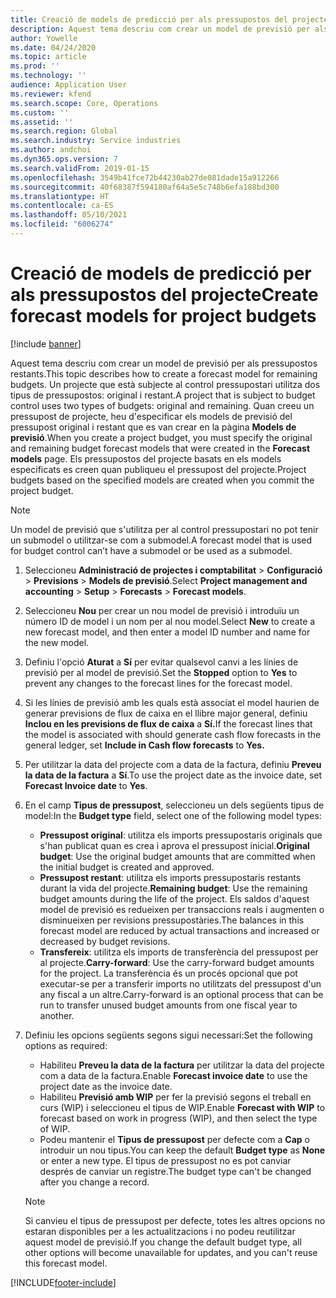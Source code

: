 ```yaml
---
title: Creació de models de predicció per als pressupostos del projecte
description: Aquest tema descriu com crear un model de previsió per als pressupostos restants.
author: Yowelle
ms.date: 04/24/2020
ms.topic: article
ms.prod: ''
ms.technology: ''
audience: Application User
ms.reviewer: kfend
ms.search.scope: Core, Operations
ms.custom: ''
ms.assetid: ''
ms.search.region: Global
ms.search.industry: Service industries
ms.author: andchoi
ms.dyn365.ops.version: 7
ms.search.validFrom: 2019-01-15
ms.openlocfilehash: 3549b41fce72b44230ab27de081dade15a912266
ms.sourcegitcommit: 40f68387f594180af64a5e5c748b6efa188bd300
ms.translationtype: HT
ms.contentlocale: ca-ES
ms.lasthandoff: 05/10/2021
ms.locfileid: "6006274"
---
```

# <a name="create-forecast-models-for-project-budgets"></a><span data-ttu-id="c92d8-103">Creació de models de predicció per als pressupostos del projecte</span><span class="sxs-lookup"><span data-stu-id="c92d8-103">Create forecast models for project budgets</span></span> 

[!include [banner](../includes/banner.md)]

<span data-ttu-id="c92d8-104">Aquest tema descriu com crear un model de previsió per als pressupostos restants.</span><span class="sxs-lookup"><span data-stu-id="c92d8-104">This topic describes how to create a forecast model for remaining budgets.</span></span> <span data-ttu-id="c92d8-105">Un projecte que està subjecte al control pressupostari utilitza dos tipus de pressupostos: original i restant.</span><span class="sxs-lookup"><span data-stu-id="c92d8-105">A project that is subject to budget control uses two types of budgets: original and remaining.</span></span> <span data-ttu-id="c92d8-106">Quan creeu un pressupost de projecte, heu d'especificar els models de previsió del pressupost original i restant que es van crear en la pàgina **Models de previsió**.</span><span class="sxs-lookup"><span data-stu-id="c92d8-106">When you create a project budget, you must specify the original and remaining budget forecast models that were created in the **Forecast models** page.</span></span> <span data-ttu-id="c92d8-107">Els pressupostos del projecte basats en els models especificats es creen quan publiqueu el pressupost del projecte.</span><span class="sxs-lookup"><span data-stu-id="c92d8-107">Project budgets based on the specified models are created when you commit the project budget.</span></span>

> [!NOTE]
> <span data-ttu-id="c92d8-108">Un model de previsió que s'utilitza per al control pressupostari no pot tenir un submodel o utilitzar-se com a submodel.</span><span class="sxs-lookup"><span data-stu-id="c92d8-108">A forecast model that is used for budget control can’t have a submodel or be used as a submodel.</span></span>

1. <span data-ttu-id="c92d8-109">Seleccioneu **Administració de projectes i comptabilitat** > **Configuració** > **Previsions**  > **Models de previsió**.</span><span class="sxs-lookup"><span data-stu-id="c92d8-109">Select **Project management and accounting** > **Setup** > **Forecasts**  > **Forecast models**.</span></span>
2. <span data-ttu-id="c92d8-110">Seleccioneu **Nou** per crear un nou model de previsió i introduïu un número ID de model i un nom per al nou model.</span><span class="sxs-lookup"><span data-stu-id="c92d8-110">Select **New** to create a new forecast model, and then enter a model ID number and name for the new model.</span></span> 
3. <span data-ttu-id="c92d8-111">Definiu l'opció **Aturat** a **Sí** per evitar qualsevol canvi a les línies de previsió per al model de previsió.</span><span class="sxs-lookup"><span data-stu-id="c92d8-111">Set the **Stopped** option to **Yes** to prevent any changes to the forecast lines for the forecast model.</span></span> 
4. <span data-ttu-id="c92d8-112">Si les línies de previsió amb les quals està associat el model haurien de generar previsions de flux de caixa en el llibre major general, definiu **Inclou en les previsions de flux de caixa** a **Sí.**</span><span class="sxs-lookup"><span data-stu-id="c92d8-112">If the forecast lines that the model is associated with should generate cash flow forecasts in the general ledger, set **Include in Cash flow forecasts** to **Yes.**</span></span> 
5. <span data-ttu-id="c92d8-113">Per utilitzar la data del projecte com a data de la factura, definiu **Preveu la data de la factura** a **Sí**.</span><span class="sxs-lookup"><span data-stu-id="c92d8-113">To use the project date as the invoice date, set **Forecast Invoice date** to **Yes**.</span></span> 
6. <span data-ttu-id="c92d8-114">En el camp **Tipus de pressupost**, seleccioneu un dels següents tipus de model:</span><span class="sxs-lookup"><span data-stu-id="c92d8-114">In the **Budget type** field, select one of the following model types:</span></span>

   - <span data-ttu-id="c92d8-115">**Pressupost original**: utilitza els imports pressupostaris originals que s'han publicat quan es crea i aprova el pressupost inicial.</span><span class="sxs-lookup"><span data-stu-id="c92d8-115">**Original budget**: Use the original budget amounts that are committed when the initial budget is created and approved.</span></span>
   - <span data-ttu-id="c92d8-116">**Pressupost restant**: utilitza els imports pressupostaris restants durant la vida del projecte.</span><span class="sxs-lookup"><span data-stu-id="c92d8-116">**Remaining budget**: Use the remaining budget amounts during the life of the project.</span></span> <span data-ttu-id="c92d8-117">Els saldos d'aquest model de previsió es redueixen per transaccions reals i augmenten o disminueixen per revisions pressupostàries.</span><span class="sxs-lookup"><span data-stu-id="c92d8-117">The balances in this forecast model are reduced by actual transactions and increased or decreased by budget revisions.</span></span>
   - <span data-ttu-id="c92d8-118">**Transfereix**: utilitza els imports de transferència del pressupost per al projecte.</span><span class="sxs-lookup"><span data-stu-id="c92d8-118">**Carry-forward**: Use the carry-forward budget amounts for the project.</span></span> <span data-ttu-id="c92d8-119">La transferència és un procés opcional que pot executar-se per a transferir imports no utilitzats del pressupost d'un any fiscal a un altre.</span><span class="sxs-lookup"><span data-stu-id="c92d8-119">Carry-forward is an optional process that can be run to transfer unused budget amounts from one fiscal year to another.</span></span>

7. <span data-ttu-id="c92d8-120">Definiu les opcions següents segons sigui necessari:</span><span class="sxs-lookup"><span data-stu-id="c92d8-120">Set the following options as required:</span></span>

   - <span data-ttu-id="c92d8-121">Habiliteu **Preveu la data de la factura** per utilitzar la data del projecte com a data de la factura.</span><span class="sxs-lookup"><span data-stu-id="c92d8-121">Enable **Forecast invoice date** to use the project date as the invoice date.</span></span>
   - <span data-ttu-id="c92d8-122">Habiliteu **Previsió amb WIP** per fer la previsió segons el treball en curs (WIP) i seleccioneu el tipus de WIP.</span><span class="sxs-lookup"><span data-stu-id="c92d8-122">Enable **Forecast with WIP** to forecast based on work in progress (WIP), and then select the type of WIP.</span></span> 
   - <span data-ttu-id="c92d8-123">Podeu mantenir el **Tipus de pressupost** per defecte com a **Cap** o introduir un nou tipus.</span><span class="sxs-lookup"><span data-stu-id="c92d8-123">You can keep the default **Budget type** as **None** or enter a new type.</span></span> <span data-ttu-id="c92d8-124">El tipus de pressupost no es pot canviar després de canviar un registre.</span><span class="sxs-lookup"><span data-stu-id="c92d8-124">The budget type can't be changed after you change a record.</span></span>     
    > [!NOTE]
    > <span data-ttu-id="c92d8-125">Si canvieu el tipus de pressupost per defecte, totes les altres opcions no estaran disponibles per a les actualitzacions i no podeu reutilitzar aquest model de previsió.</span><span class="sxs-lookup"><span data-stu-id="c92d8-125">If you change the default budget type, all other options will become unavailable for updates, and you can't reuse this forecast model.</span></span> 
   


 



[!INCLUDE[footer-include](../includes/footer-banner.md)]